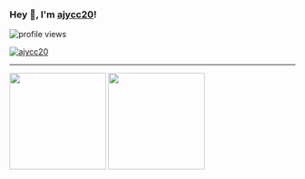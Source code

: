 ### Hey 👋, I'm [ajycc20](https://ajycc20.top)!

![profile views](https://komarev.com/ghpvc/?username=ajycc20)

[![ajycc20](https://github-profile-trophy.vercel.app/?username=ajycc20)](https://github.com/ryo-ma/github-profile-trophy)

------

<p >
  <img src="https://github-readme-stats.vercel.app/api?username=ajycc20&show_icons=true&title_color=fff&icon_color=79ff97&text_color=9f9f9f&bg_color=151515" height="170">
  <img src="https://github-readme-stats.vercel.app/api/top-langs/?username=ajycc20&layout=compact&title_color=fff&text_color=9f9f9f&bg_color=151515" height="170">
</p>
